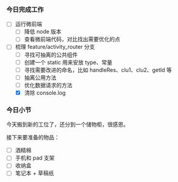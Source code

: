 ### 今日完成工作

- [ ] 运行微前端
  - [ ] 降低 node 版本
  - [ ] 查看微前端代码，对比找出需要优化的点
- [ ] 梳理 feature/activity_router 分支
  - [ ] 寻找可抽离的公共组件
  - [ ] 创建一个 static 用来安放 type、常量
  - [ ] 寻找需要改进的命名，比如 handleRes、clu1、clu2、getId 等
  - [ ] 抽离公用方法
  - [ ] 优化数据请求的方法
  - [x] 清除 console.log

###  今日小节

今天搬到新的工位了，还分到一个储物柜，很感恩。

接下来要准备的物品：

- [ ] 酒精棉
- [ ] 手机和 pad 支架
- [ ] 收纳盒
- [ ] 笔记本 + 草稿纸